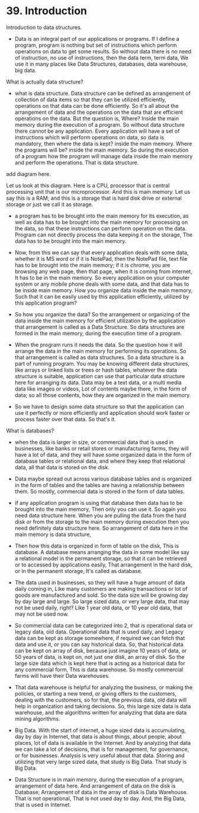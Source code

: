 # 39. Introduction

Introduction to data structures.

- Data is an integral part of our applications or programs. If I define a program, program is nothing but set of instructions which perform operations on data to get some results. So without data there is no need of instruction, no use of instructions, then the data term, term data, We use it in many places like Data Structures, databases, data warehouse, big data.

What is actually data structure?

- what is data structure. Data structure can be defined as arrangement of collection of data items so that they can be utilized efficiently, operations on that data can be done efficiently. So it's all about the arrangement of data and the operations on the data that are efficient operations on the data. But the question is, Where? Inside the main memory during the execution of a program. So without data structure there cannot be any application. Every application will have a set of instructions which will perform operations on data, so data is mandatory, then where the data is kept? inside the main memory. Where the programs will be? inside the main memory. So during the execution of a program how the program will manage data inside the main memory and perform the operations. That is data structure.

add diagram here.

Let us look at this diagram. Here is a CPU, processor that is central processing unit that is our microprocessor. And this is main memory. Let us say this is a RAM; and this is a storage that is hard disk drive or external storage or just we call it as storage.

- a program has to be brought into the main memory for its execution, as well as data has to be brought into the main memory for processing on the data, so that these instructions can perform operation on the data. Program can not directly process the data keeping it on the storage, The data has to be brought into the main memory.

- Now, from this we can say that every application deals with some data, whether it is MS word or if it is NotePad, then the NotePad file, text file has to be brought into the main memory; if it is chrome, you are browsing any web page, then that page, when it is coming from internet, It has to be in the main memory. So every application on your computer system or any mobile phone deals with some data, and that data has to be inside main memory. How you organize data inside the main memory, Such that it can be easily used by this application efficiently, utilized by this application program?

- So how you organize the data? So the arrangement or organizing of the data inside the main memory for efficient utilization by the application that arrangement is called as a Data Structure. So data structures are formed in the main memory, during the execution time of a program.

- When the program runs it needs the data. So the question how it will arrange the data in the main memory for performing its operations. So that arrangement is called as data structures. So a data structure is a part of running program. You may be knowing different data structures, like arrays or linked lists or trees or hash tables, whatever the data structure is suitable, application can use that particular data structure here for arranging its data. Data may be a text data, or a multi media data like images or videos, Lot of contents maybe there, in the form of data; so all those contents, how they are organized in the main memory.

- So we have to design some data structure so that the application can use it perfectly or more efficiently and application should work faster or process faster over that data. So that's it.

What is databases?

- when the data is larger in size, or commercial data that is used in businesses, like banks or retail stores or manufacturing farms, they will have a lot of data, and they will have some organized data in the form of database tables or relational data, and where they keep that relational data, all that data is stored on the disk.
- Data maybe spread out across various database tables and is organized in the form of tables and the tables are having a relationship between them. So mostly, commercial data is stored in the form of data tables.

- if any application program is using that database then data has to be brought into the main memory, Then only you can use it. So again you need data structure here. When you are pulling the data from the hard disk or from the storage to the main memory during execution then you need definitely data structure here. So arrangement of data here in the main memory is data structure,

- Then how this data is organized in form of table on the disk, This is database. A database means arranging the data in some model like say a relational model in the permanent storage, so that it can be retrieved or to accessed by applications easily, That arrangement in the hard disk, or in the permanent storage, It's called as database.

- The data used in businesses, so they will have a huge amount of data daily coming in, Like many customers are making transactions or lot of goods are manufactured and sold. So the data size will be growing day by day large and large. So large sized data, or very large data, that may not be used daily, right? Like 1 year old data, or 10 year old data, that may not be used now.

- So commercial data can be categorized into 2, that is operational data or legacy data, old data. Operational data that is used daily, and Legacy data can be kept as storage somewhere, if required we can fetch that data and use it, or you can say historical data. So, that historical data can be kept on array of disk, because just imagine 10 years of data, or 50 years of data, is kept on, not just one disk, an array of disk. So the large size data which is kept here that is acting as a historical data for any commercial form, This is data warehouse. So mostly commercial farms will have their Data warehouses.

- That data warehouse is helpful for analyzing the business, or making the policies, or starting a new trend, or giving offers to the customers, dealing with the customers, so for that, the previous data, old data will help in organization and taking decisions. So, this large size data is data warehouse, and the algorithms written for analyzing that data are data mining algorithms.

- Big Data. With the start of internet, a huge sized data is accumulating, day by day in Internet, that data is about things, about people, about places, lot of data is available in the Internet. And by analyzing that data we can take a lot of decisions, that is for management, for governance, or for businesses. Analysis is very useful about that data. Storing and utilizing that very large sized data, that study is Big Data. That study is Big Data.

- Data Structure is in main memory, during the execution of a program, arrangement of data here. And arrangement of data on the disk is Database; Arrangement of data in the array of disk is Data Warehouse. That is not operational, That is not used day to day. And, the Big Data, that is used in Internet.
